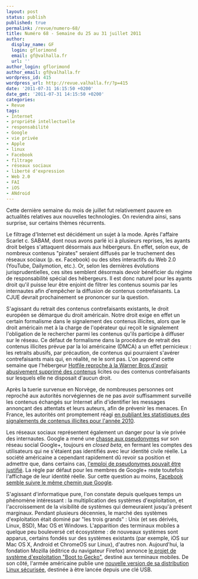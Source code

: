 ```yaml
---
layout: post
status: publish
published: true
permalink: /revue/numero-68/
title: Numéro 68 - Semaine du 25 au 31 juillet 2011
author:
  display_name: GF
  login: gflorimond
  email: gf@valhalla.fr
  url: ''
author_login: gflorimond
author_email: gf@valhalla.fr
wordpress_id: 415
wordpress_url: http://revue.valhalla.fr/?p=415
date: '2011-07-31 16:15:50 +0200'
date_gmt: '2011-07-31 14:15:50 +0200'
categories:
- Revue
tags:
- Internet
- propriété intellectuelle
- responsabilité
- Google
- vie privée
- Apple
- linux
- Facebook
- filtrage
- réseaux sociaux
- liberté d'expression
- Web 2.0
- FAI
- iOS
- ANdroid
---
```

<p>Cette dernière semaine du mois de juillet fut relativement pauvre en actualités relatives aux nouvelles technologies. On reviendra ainsi, sans surprise, sur certains thèmes récurrents.</p>
<p>Le filtrage d'Internet est décidément un sujet à la mode. Après l'affaire Scarlet c. SABAM, dont nous avons parlé ici à plusieurs reprises, les ayants droit belges s'attaquent désormais aux hébergeurs. En effet, selon eux, de nombreux contenus "pirates" seraient diffusés par le truchement des réseaux sociaux (p. ex. Facebook) ou des sites interactifs du Web 2.0 (YouTube, Dailymotion, etc.). Or, selon les dernières évolutions jurisprudentielles, ces sites semblent désormais devoir bénéficier du régime de responsabilité spécial des hébergeurs. Il est donc naturel pour les ayants droit qu'il puisse leur être enjoint de filtrer les contenus soumis par les internautes afin d'empêcher la diffusion de contenus contrefaisants. La CJUE devrait prochainement se prononcer sur la question.</p>
<p>S'agissant du retrait des contenus contrefaisants existants, le droit européen se démarque du droit américain. Notre droit exige en effet un certain formalisme dans le signalement des contenus illicites, alors que le droit américain met à la charge de l'opérateur qui reçoit le signalement l'obligation de le rechercher parmi les contenus qu'ils participe à diffuser sur le réseau. Ce défaut de formalisme dans la procédure de retrait des contenus illicites prévue par la loi américaine (DMCA) a un effet pernicieux : les retraits abusifs, par précaution, de contenus qui pourraient s'avérer contrefaisants mais qui, en réalité, ne le sont pas. L'on apprend cette semaine que l'hébergeur <a href="http://www.numerama.com/magazine/19456-warner-bros-accuse-de-supprimer-abusivement-des-fichiers-sur-hotfile.html">Hotfile reproche à la Warner Bros d'avoir abusivement supprimé des contenus</a> licites ou des contenus contrefaisants sur lesquels elle ne disposait d'aucun droit.</p>
<p>Après la tuerie survenue en Norvège, de nombreuses personnes ont reproché aux autorités norvégiennes de ne pas avoir suffisamment surveillé les contenus échangés sur Internet afin d'identifier les messages annonçant des attentats et leurs auteurs, afin de prévenir les menaces. En France, les autorités ont promptement réagi <a href="http://www.numerama.com/magazine/19416-apres-le-drame-d-oslo-la-police-francaise-veut-montrer-qu-elle-surveille-internet.html">en publiant les statistiques des signalements de contenus illicites pour l'année 2010</a>.</p>
<p>Les réseaux sociaux représentent également un danger pour la vie privée des internautes. Google a mené une <a href="http://www.numerama.com/magazine/19411-google-fait-la-chasse-aux-pseudonymes.html">chasse aux pseudonymes</a> sur son réseau social Google+, toujours en <i>closed beta</i>, en fermant les comptes des utilisateurs qui ne s'étaient pas identifiés avec leur identité civile réelle. La société américaine a cependant rapidement dû revoir sa position et admettre que, dans certains cas, <a href="http://www.numerama.com/magazine/19424-google-lache-du-lest-sur-les-pseudonymes.html">l'emploi de pseudonymes pouvait être justifié</a>. La règle par défaut pour les membres de Google+ reste toutefois l'affichage de leur identité réelle. Sur cette question au moins, <a href="http://www.numerama.com/magazine/19464-l-anonymat-en-ligne-doit-disparaitre-selon-une-responsable-facebook.html">Facebook semble suivre le même chemin que Google</a>.</p>
<p>S'agissant d'informatique pure, l'on constate depuis quelques temps un phénomène intéressant : la multiplication des systèmes d'exploitation, et l'accroissement de la visibilité de systèmes qui demeuraient jusqu'à présent marginaux. Pendant plusieurs décennies, le marché des systèmes d'exploitation était dominé par "les trois grands" : Unix (et ses dérivés, Linux, BSD), Mac OS et Windows. L'apparition des terminaux mobiles a quelque peu bouleversé cet écosystème : de nouveaux systèmes sont apparus, certains fondés sur des systèmes existants (par exemple, iOS sur Mac OS X, Android et ChromeOS sur Linux), d'autres non. Aujourd'hui, la fondation Mozilla (éditrice du navigateur Firefox) annonce <a href="http://www.numerama.com/magazine/19421-boot-to-gecko-futur-systeme-d-exploitation-de-mozilla.html">le projet de système d'exploitation "Boot to Gecko"</a>, destiné aux terminaux mobiles. De son côté, l'armée américaine publie une <a href="http://www.numerama.com/magazine/19405-une-distribution-linux-securisee-publiee-par-l-armee-americaine.html">nouvelle version de sa distribution Linux sécurisée</a>, destinée à être lancée depuis une clé USB.</p>
